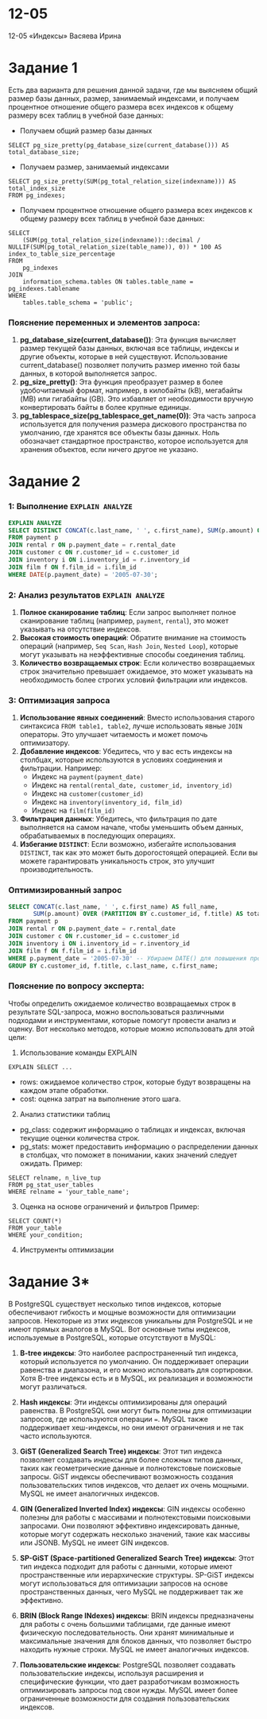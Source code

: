 # 12-05
12-05 «Индексы» Васяева Ирина
# Задание 1
Есть два варианта для решения данной задачи, где мы выясняем общий размер базы данных, размер, занимаемый индексами, и получаем процентное отношение общего размера всех индексов к общему размеру всех таблиц в учебной базе данных:
- Получаем общий размер базы данных
```
SELECT pg_size_pretty(pg_database_size(current_database())) AS total_database_size;
```
- Получаем размер, занимаемый индексами
```
SELECT pg_size_pretty(SUM(pg_total_relation_size(indexname))) AS total_index_size
FROM pg_indexes;
```
- Получаем процентное отношение общего размера всех индексов к общему размеру всех таблиц в учебной базе данных:
```
SELECT 
    (SUM(pg_total_relation_size(indexname))::decimal / NULLIF(SUM(pg_total_relation_size(table_name)), 0)) * 100 AS index_to_table_size_percentage
FROM 
    pg_indexes
JOIN 
    information_schema.tables ON tables.table_name = pg_indexes.tablename
WHERE 
    tables.table_schema = 'public';
```
### Пояснение переменных и элементов запроса:
1. **pg_database_size(current_database())**: Эта функция вычисляет размер текущей базы данных, включая все таблицы, индексы и другие объекты, которые в ней существуют. Использование current_database() позволяет получить размер именно той базы данных, в которой выполняется запрос.
2. **pg_size_pretty()**: Эта функция преобразует размер в более удобочитаемый формат, например, в килобайты (kB), мегабайты (MB) или гигабайты (GB). Это избавляет от необходимости вручную конвертировать байты в более крупные единицы.
3. **pg_tablespace_size(pg_tablespace_get_name(0))**: Эта часть запроса используется для получения размера дискового пространства по умолчанию, где хранятся все объекты базы данных. Ноль обозначает стандартное пространство, которое используется для хранения объектов, если ничего другое не указано.
# Задание 2
### 1: Выполнение `EXPLAIN ANALYZE`
```sql
EXPLAIN ANALYZE
SELECT DISTINCT CONCAT(c.last_name, ' ', c.first_name), SUM(p.amount) OVER (PARTITION BY c.customer_id, f.title)
FROM payment p
JOIN rental r ON p.payment_date = r.rental_date
JOIN customer c ON r.customer_id = c.customer_id
JOIN inventory i ON i.inventory_id = r.inventory_id
JOIN film f ON f.film_id = i.film_id
WHERE DATE(p.payment_date) = '2005-07-30';
```
### 2: Анализ результатов `EXPLAIN ANALYZE`
1. **Полное сканирование таблиц**: Если запрос выполняет полное сканирование таблиц (например, `payment`, `rental`), это может указывать на отсутствие индексов.
2. **Высокая стоимость операций**: Обратите внимание на стоимость операций (например, `Seq Scan`, `Hash Join`, `Nested Loop`), которые могут указывать на неэффективные способы соединения таблиц.
3. **Количество возвращаемых строк**: Если количество возвращаемых строк значительно превышает ожидаемое, это может указывать на необходимость более строгих условий фильтрации или индексов.
### 3: Оптимизация запроса
1. **Использование явных соединений**: Вместо использования старого синтаксиса `FROM table1, table2`, лучше использовать явные `JOIN` операторы. Это улучшает читаемость и может помочь оптимизатору.
2. **Добавление индексов**: Убедитесь, что у вас есть индексы на столбцах, которые используются в условиях соединения и фильтрации. Например:
   - Индекс на `payment(payment_date)`
   - Индекс на `rental(rental_date, customer_id, inventory_id)`
   - Индекс на `customer(customer_id)`
   - Индекс на `inventory(inventory_id, film_id)`
   - Индекс на `film(film_id)`
3. **Фильтрация данных**: Убедитесь, что фильтрация по дате выполняется на самом начале, чтобы уменьшить объем данных, обрабатываемых в последующих операциях.
4. **Избегание `DISTINCT`**: Если возможно, избегайте использования `DISTINCT`, так как это может быть дорогостоящей операцией. Если вы можете гарантировать уникальность строк, это улучшит производительность.
### Оптимизированный запрос
```sql
SELECT CONCAT(c.last_name, ' ', c.first_name) AS full_name, 
       SUM(p.amount) OVER (PARTITION BY c.customer_id, f.title) AS total_amount
FROM payment p
JOIN rental r ON p.payment_date = r.rental_date
JOIN customer c ON r.customer_id = c.customer_id
JOIN inventory i ON i.inventory_id = r.inventory_id
JOIN film f ON f.film_id = i.film_id
WHERE p.payment_date = '2005-07-30' -- Убираем DATE() для повышения производительности
GROUP BY c.customer_id, f.title, c.last_name, c.first_name;
```
### Пояснение по вопросу эксперта:  
Чтобы определить ожидаемое количество возвращаемых строк в результате SQL-запроса, можно воспользоваться различными подходами и инструментами, которые помогут провести анализ и оценку. Вот несколько методов, которые можно использовать для этой цели:  
1. Использование команды EXPLAIN
```
EXPLAIN SELECT ...
```
- rows: ожидаемое количество строк, которые будут возвращены на каждом этапе обработки.
- cost: оценка затрат на выполнение этого шага.
2. Анализ статистики таблиц
- pg_class: содержит информацию о таблицах и индексах, включая текущие оценки количества строк.
- pg_stats: может предоставить информацию о распределении данных в столбцах, что поможет в понимании, каких значений следует ожидать.
Пример:
```
SELECT relname, n_live_tup 
FROM pg_stat_user_tables 
WHERE relname = 'your_table_name';
```
3. Оценка на основе ограничений и фильтров
Пример:
```
SELECT COUNT(*)
FROM your_table
WHERE your_condition;
```
4. Инструменты оптимизации
# Задание 3*
В PostgreSQL существует несколько типов индексов, которые обеспечивают гибкость и мощные возможности для оптимизации запросов. Некоторые из этих индексов уникальны для PostgreSQL и не имеют прямых аналогов в MySQL. Вот основные типы индексов, используемые в PostgreSQL, которые отсутствуют в MySQL:

1. **B-tree индексы**: Это наиболее распространенный тип индекса, который используется по умолчанию. Он поддерживает операции равенства и диапазона, и его можно использовать для сортировки. Хотя B-tree индексы есть и в MySQL, их реализация и возможности могут различаться.

2. **Hash индексы**: Эти индексы оптимизированы для операций равенства. В PostgreSQL они могут быть полезны для оптимизации запросов, где используются операции `=`. MySQL также поддерживает хеш-индексы, но они имеют ограничения и не так часто используются.

3. **GiST (Generalized Search Tree) индексы**: Этот тип индекса позволяет создавать индексы для более сложных типов данных, таких как геометрические данные и полнотекстовые поисковые запросы. GiST индексы обеспечивают возможность создания пользовательских типов индексов, что делает их очень мощными. MySQL не имеет аналогичных индексов.

4. **GIN (Generalized Inverted Index) индексы**: GIN индексы особенно полезны для работы с массивами и полнотекстовыми поисковыми запросами. Они позволяют эффективно индексировать данные, которые могут содержать несколько значений, такие как массивы или JSONB. MySQL не имеет GIN индексов.

5. **SP-GiST (Space-partitioned Generalized Search Tree) индексы**: Этот тип индекса подходит для работы с данными, которые имеют пространственные или иерархические структуры. SP-GiST индексы могут использоваться для оптимизации запросов на основе пространственных данных, чего MySQL не поддерживает так же эффективно.

6. **BRIN (Block Range INdexes) индексы**: BRIN индексы предназначены для работы с очень большими таблицами, где данные имеют физическую последовательность. Они хранят минимальные и максимальные значения для блоков данных, что позволяет быстро находить нужные строки. MySQL не имеет аналогичных индексов.

7. **Пользовательские индексы**: PostgreSQL позволяет создавать пользовательские индексы, используя расширения и специфические функции, что дает разработчикам возможность оптимизировать запросы под свои нужды. MySQL имеет более ограниченные возможности для создания пользовательских индексов.
